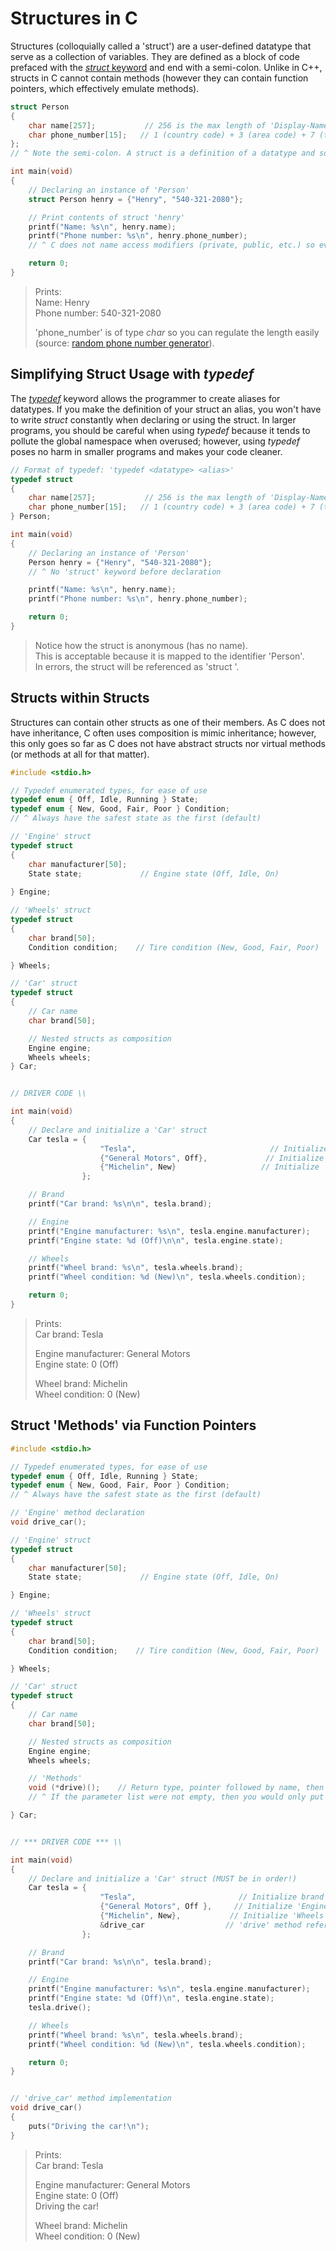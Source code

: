 # Structures in C
Structures (colloquially called a 'struct') are a user-defined datatype that serve as a collection of variables. 
They are defined as a block of code prefaced with the [_struct_ keyword](https://www.educative.io/edpresso/what-is-a-c-struct) and end with a semi-colon.
Unlike in C++, structs in C cannot contain methods (however they can contain function pointers, which effectively emulate methods).
```C
struct Person
{
    char name[257];           // 256 is the max length of 'Display-Name' in Active Directory (256 char + '\0')
    char phone_number[15];   // 1 (country code) + 3 (area code) + 7 (telephone number) + 3 (dashes) + '\0'
};
// ^ Note the semi-colon. A struct is a definition of a datatype and so needs a semi-colon

int main(void)
{
    // Declaring an instance of 'Person'
    struct Person henry = {"Henry", "540-321-2080"};

    // Print contents of struct 'henry'
    printf("Name: %s\n", henry.name);                 
    printf("Phone number: %s\n", henry.phone_number);
    // ^ C does not name access modifiers (private, public, etc.) so everything is public

    return 0;
}
```
> Prints: <br />
> Name: Henry <br />
> Phone number: 540-321-2080 <br />
>
> 'phone_number' is of type _char_ so you can regulate the length easily (source: [random phone number generator](https://www.randomphonenumbers.com/)). <br />

## Simplifying Struct Usage with _typedef_
The [_typedef_](https://www.tutorialspoint.com/cprogramming/c_typedef.htm) keyword allows the programmer to create aliases for datatypes. If you make the definition of your
struct an alias, you won't have to write _struct_ constantly when declaring or using the struct. In larger programs, you should be careful when using _typedef_ because it 
tends to pollute the global namespace when overused; however, using _typedef_ poses no harm in smaller programs and makes your code cleaner.
```C
// Format of typedef: 'typedef <datatype> <alias>'
typedef struct
{
    char name[257];           // 256 is the max length of 'Display-Name' in Active Directory (256 char + '\0')
    char phone_number[15];   // 1 (country code) + 3 (area code) + 7 (telephone number) + 3 (dashes) + '\0'
} Person;

int main(void)
{
    // Declaring an instance of 'Person'
    Person henry = {"Henry", "540-321-2080"};
    // ^ No 'struct' keyword before declaration

    printf("Name: %s\n", henry.name);
    printf("Phone number: %s\n", henry.phone_number);

    return 0;
}
```
> Notice how the struct is anonymous (has no name). <br />
> This is acceptable because it is mapped to the identifier 'Person'. <br />
> In errors, the struct will be referenced as 'struct <anonymous>'. <br />

## Structs within Structs
Structures can contain other structs as one of their members. As C does not have inheritance, C often uses composition is mimic inheritance; however, this only goes so far as
C does not have abstract structs nor virtual methods (or methods at all for that matter). 
```C
#include <stdio.h>

// Typedef enumerated types, for ease of use
typedef enum { Off, Idle, Running } State;
typedef enum { New, Good, Fair, Poor } Condition;
// ^ Always have the safest state as the first (default)

// 'Engine' struct
typedef struct
{
    char manufacturer[50];
    State state;             // Engine state (Off, Idle, On)
    
} Engine;

// 'Wheels' struct
typedef struct
{
    char brand[50];
    Condition condition;    // Tire condition (New, Good, Fair, Poor)

} Wheels;

// 'Car' struct
typedef struct
{
    // Car name
    char brand[50];

    // Nested structs as composition
    Engine engine;
    Wheels wheels;
} Car;


// DRIVER CODE \\

int main(void)
{
    // Declare and initialize a 'Car' struct
    Car tesla = {
                    "Tesla",                              // Initialize brand
                    {"General Motors", Off},             // Initialize 'Engine' struct
                    {"Michelin", New}                   // Initialize 'Wheels' struct
                };

    // Brand
    printf("Car brand: %s\n\n", tesla.brand);

    // Engine
    printf("Engine manufacturer: %s\n", tesla.engine.manufacturer);
    printf("Engine state: %d (Off)\n\n", tesla.engine.state);

    // Wheels
    printf("Wheel brand: %s\n", tesla.wheels.brand);
    printf("Wheel condition: %d (New)\n", tesla.wheels.condition);

    return 0;
}
```
> Prints: <br />
> Car brand: Tesla <br />
>
> Engine manufacturer: General Motors <br />
> Engine state: 0 (Off) <br />
>
> Wheel brand: Michelin <br />
> Wheel condition: 0 (New) <br />

## Struct 'Methods' via Function Pointers
```C
#include <stdio.h>

// Typedef enumerated types, for ease of use
typedef enum { Off, Idle, Running } State;
typedef enum { New, Good, Fair, Poor } Condition;
// ^ Always have the safest state as the first (default)

// 'Engine' method declaration
void drive_car();

// 'Engine' struct
typedef struct
{
    char manufacturer[50];
    State state;             // Engine state (Off, Idle, On)

} Engine;

// 'Wheels' struct
typedef struct
{
    char brand[50];
    Condition condition;    // Tire condition (New, Good, Fair, Poor)

} Wheels;

// 'Car' struct
typedef struct
{
    // Car name
    char brand[50];

    // Nested structs as composition
    Engine engine;
    Wheels wheels;

    // 'Methods'
    void (*drive)();    // Return type, pointer followed by name, then the (empty) parameter list.
    // ^ If the parameter list were not empty, then you would only put the datatype (without the names; e.g. '(int, int)')

} Car;


// *** DRIVER CODE *** \\

int main(void)
{
    // Declare and initialize a 'Car' struct (MUST be in order!)
    Car tesla = {
                    "Tesla",                       // Initialize brand
                    {"General Motors", Off },     // Initialize 'Engine' struct
                    {"Michelin", New},           // Initialize 'Wheels' struct
                    &drive_car                  // 'drive' method references the 'drive_car' function
                };

    // Brand
    printf("Car brand: %s\n\n", tesla.brand);

    // Engine
    printf("Engine manufacturer: %s\n", tesla.engine.manufacturer);
    printf("Engine state: %d (Off)\n", tesla.engine.state);
    tesla.drive();

    // Wheels
    printf("Wheel brand: %s\n", tesla.wheels.brand);
    printf("Wheel condition: %d (New)\n", tesla.wheels.condition);

    return 0;
}


// 'drive_car' method implementation
void drive_car()
{
    puts("Driving the car!\n");
}
```
> Prints: <br />
> Car brand: Tesla <br />
>
> Engine manufacturer: General Motors <br />
> Engine state: 0 (Off) <br />
> Driving the car! <br />
> 
> Wheel brand: Michelin <br />
> Wheel condition: 0 (New) <br />
